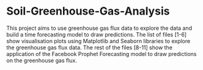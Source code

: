 # Soil-Greenhouse-Gas-Analysis
This project aims to use greenhouse gas flux data to explore the data and build a time forecasting model to draw predictions. 
The list of files [1-6] show visualisation plots using Matplotlib and Seaborn libraries to explore the greenhouse gas flux data.
The rest of the files [8-11] show the application of the Facebook Prophet Forecasting model to draw predictions on the greenhouse gas flux.

